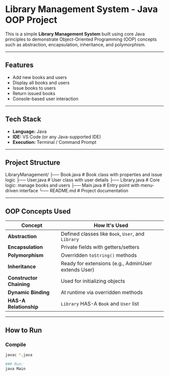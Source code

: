 #  Library Management System - Java OOP Project

This is a simple **Library Management System** built using core Java principles to demonstrate Object-Oriented Programming (OOP)
concepts such as abstraction, encapsulation, inheritance, and polymorphism.

---

##  Features

- Add new books and users
- Display all books and users
- Issue books to users
- Return issued books
- Console-based user interaction

---

##  Tech Stack

- **Language:** Java
- **IDE:** VS Code (or any Java-supported IDE)
- **Execution:** Terminal / Command Prompt

---

##  Project Structure

LibraryManagement/
├── Book.java # Book class with properties and issue logic
├── User.java # User class with user details
├── Library.java # Core logic: manage books and users
├── Main.java # Entry point with menu-driven interface
└── README.md # Project documentation



---

##  OOP Concepts Used

| Concept             | How It's Used                                      |
|---------------------|----------------------------------------------------|
| **Abstraction**     | Defined classes like `Book`, `User`, and `Library` |
| **Encapsulation**   | Private fields with getters/setters                |
| **Polymorphism**    | Overridden `toString()` methods                    |
| **Inheritance**     | Ready for extensions (e.g., AdminUser extends User)|
| **Constructor Chaining** | Used for initializing objects                  |
| **Dynamic Binding** | At runtime via overridden methods                  |
| **HAS-A Relationship** | `Library` HAS-A `Book` and `User` list         |

---

##  How to Run

### Compile
```bash
javac *.java

### Run:
java Main



